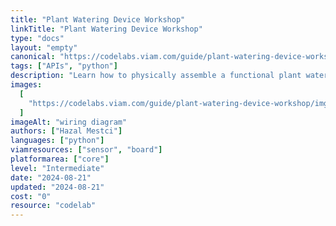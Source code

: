 ```yaml
---
title: "Plant Watering Device Workshop"
linkTitle: "Plant Watering Device Workshop"
type: "docs"
layout: "empty"
canonical: "https://codelabs.viam.com/guide/plant-watering-device-workshop/index.html"
tags: ["APIs", "python"]
description: "Learn how to physically assemble a functional plant watering device by connecting and wire the components and code the machine."
images:
  [
    "https://codelabs.viam.com/guide/plant-watering-device-workshop/img/8a9dd22a936e4ba4.png",
  ]
imageAlt: "wiring diagram"
authors: ["Hazal Mestci"]
languages: ["python"]
viamresources: ["sensor", "board"]
platformarea: ["core"]
level: "Intermediate"
date: "2024-08-21"
updated: "2024-08-21"
cost: "0"
resource: "codelab"
---
```

